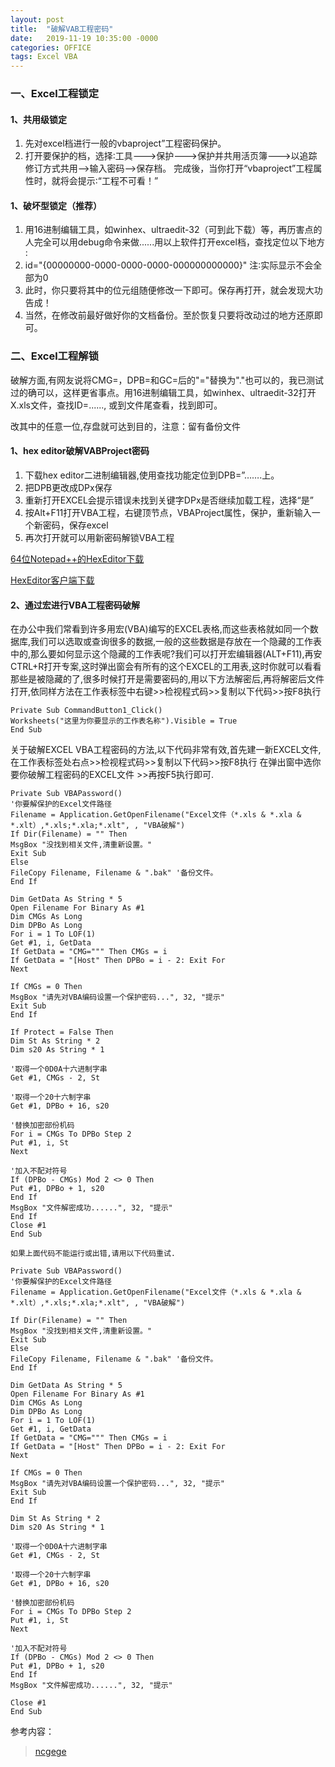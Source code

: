 ```yaml
---
layout: post
title:  "破解VAB工程密码"
date:   2019-11-19 10:35:00 -0000
categories: OFFICE
tags: Excel VBA
---
```



### 一、Excel工程锁定

#### 1、共用级锁定
1. 先对excel档进行一般的vbaproject”工程密码保护。
2. 打开要保护的档，选择∶工具--->保护--->保护并共用活页簿--->以追踪修订方式共用-->输入密码-->保存档。 完成後，当你打开“vbaproject”工程属性时，就将会提示∶“工程不可看！”

#### 1、破坏型锁定（推荐）
1. 用16进制编辑工具，如winhex、ultraedit-32（可到此下载）等，再历害点的人完全可以用debug命令来做......用以上软件打开excel档，查找定位以下地方∶
2. id="{00000000-0000-0000-0000-000000000000}" 注∶实际显示不会全部为0
3. 此时，你只要将其中的位元组随便修改一下即可。保存再打开，就会发现大功告成！
4. 当然，在修改前最好做好你的文档备份。至於恢复只要将改动过的地方还原即可。


### 二、Excel工程解锁
破解方面,有网友说将CMG=，DPB=和GC=后的"="替换为"."也可以的，我已测试过的确可以，这样更省事点。用16进制编辑工具，如winhex、ultraedit-32打开X.xls文件，查找ID=......, 或到文件尾查看，找到即可。

改其中的任意一位,存盘就可达到目的，注意：留有备份文件

#### 1、hex editor破解VABProject密码

1. 下载hex editor二进制编辑器,使用查找功能定位到DPB=”…….上。
2. 把DPB更改成DPx保存
3. 重新打开EXCEL会提示错误未找到关键字DPx是否继续加载工程，选择“是”
4. 按Alt+F11打开VBA工程，右键顶节点，VBAProject属性，保护，重新输入一个新密码，保存excel
5. 再次打开就可以用新密码解锁VBA工程

[64位Notepad++的HexEditor下载](https://github.com/chcg/NPP_HexEdit/releases)

[HexEditor客户端下载](http://www.chmaas.handshake.de/delphi/freeware/xvi32/xvi32.htm#download)

#### 2、通过宏进行VBA工程密码破解

在办公中我们常看到许多用宏(VBA)编写的EXCEL表格,而这些表格就如同一个数据库,我们可以选取或查询很多的数据,一般的这些数据是存放在一个隐藏的工作表中的,那么要如何显示这个隐藏的工作表呢?我们可以打开宏编辑器(ALT+F11),再安CTRL+R打开专案,这时弹出窗会有所有的这个EXCEL的工用表,这时你就可以看看那些是被隐藏的了,很多时候打开是需要密码的,用以下方法解密后,再将解密后文件打开,依同样方法在工作表标签中右键>>检视程式码>>复制以下代码>>按F8执行

    Private Sub CommandButton1_Click()
    Worksheets("这里为你要显示的工作表名称").Visible = True
    End Sub

关于破解EXCEL VBA工程密码的方法,以下代码非常有效,首先建一新EXCEL文件,在工作表标签处右点>>检视程式码>>复制以下代码>>按F8执行 在弹出窗中选你要你破解工程密码的EXCEL文件 >>再按F5执行即可.

    Private Sub VBAPassword()
    '你要解保护的Excel文件路径
    Filename = Application.GetOpenFilename("Excel文件（*.xls & *.xla & *.xlt）,*.xls;*.xla;*.xlt", , "VBA破解")
    If Dir(Filename) = "" Then
    MsgBox "没找到相关文件,清重新设置。"
    Exit Sub
    Else
    FileCopy Filename, Filename & ".bak" '备份文件。
    End If
    
    Dim GetData As String * 5
    Open Filename For Binary As #1
    Dim CMGs As Long
    Dim DPBo As Long
    For i = 1 To LOF(1)
    Get #1, i, GetData
    If GetData = "CMG=""" Then CMGs = i
    If GetData = "[Host" Then DPBo = i - 2: Exit For
    Next
    
    If CMGs = 0 Then
    MsgBox "请先对VBA编码设置一个保护密码...", 32, "提示"
    Exit Sub
    End If
    
    If Protect = False Then
    Dim St As String * 2
    Dim s20 As String * 1
    
    '取得一个0D0A十六进制字串
    Get #1, CMGs - 2, St
    
    '取得一个20十六制字串
    Get #1, DPBo + 16, s20
    
    '替换加密部份机码
    For i = CMGs To DPBo Step 2
    Put #1, i, St
    Next
    
    '加入不配对符号
    If (DPBo - CMGs) Mod 2 <> 0 Then
    Put #1, DPBo + 1, s20
    End If
    MsgBox "文件解密成功......", 32, "提示"
    End If
    Close #1
    End Sub
    
    如果上面代码不能运行或出错,请用以下代码重试.
    
    Private Sub VBAPassword()
    '你要解保护的Excel文件路径
    Filename = Application.GetOpenFilename("Excel文件（*.xls & *.xla & *.xlt）,*.xls;*.xla;*.xlt", , "VBA破解")
    
    If Dir(Filename) = "" Then
    MsgBox "没找到相关文件,清重新设置。"
    Exit Sub
    Else
    FileCopy Filename, Filename & ".bak" '备份文件。
    End If
    
    Dim GetData As String * 5
    Open Filename For Binary As #1
    Dim CMGs As Long
    Dim DPBo As Long
    For i = 1 To LOF(1)
    Get #1, i, GetData
    If GetData = "CMG=""" Then CMGs = i
    If GetData = "[Host" Then DPBo = i - 2: Exit For
    Next
    
    If CMGs = 0 Then
    MsgBox "请先对VBA编码设置一个保护密码...", 32, "提示"
    Exit Sub
    End If
    
    Dim St As String * 2
    Dim s20 As String * 1
    
    '取得一个0D0A十六进制字串
    Get #1, CMGs - 2, St
    
    '取得一个20十六制字串
    Get #1, DPBo + 16, s20
    
    '替换加密部份机码
    For i = CMGs To DPBo Step 2
    Put #1, i, St
    Next
    
    '加入不配对符号
    If (DPBo - CMGs) Mod 2 <> 0 Then
    Put #1, DPBo + 1, s20
    End If
    MsgBox "文件解密成功......", 32, "提示"
    
    Close #1
    End Sub



参考内容：

> [ncgege][1]    

[1]: https://blog.csdn.net/esonbest1234/article/details/50729515 "CDSN"